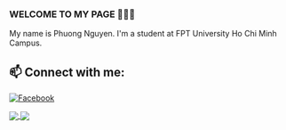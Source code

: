 
### WELCOME TO MY PAGE 👋👋👋
My name is Phuong Nguyen. I'm a student at FPT University Ho Chi Minh Campus.<br>
## 📫 Connect with me: 
  
 <a href="https://www.facebook.com/profile.php?id=100079521849133">![Facebook](https://img.shields.io/badge/Facebook-%231877F2.svg?style=for-the-badge&logo=Facebook&logoColor=white)</a> 



<a href="https://github.com/nguyenhcp2004/shopee-clone">
  <!-- Change the `github-readme-stats.anuraghazra1.vercel.app` to `github-readme-stats.vercel.app`  -->
  <img align="center" src="https://github-readme-stats.anuraghazra1.vercel.app/api/pin/?username=nguyenhcp2004&repo=shopee-clone&theme=onedark" />
</a>

<a href="https://github.com/nguyenhcp2004/Twitter">
  <!-- Change the `github-readme-stats.anuraghazra1.vercel.app` to `github-readme-stats.vercel.app`  -->
  <img align="center" src="https://github-readme-stats.anuraghazra1.vercel.app/api/pin/?username=nguyenhcp2004&repo=Twitter&theme=dark" />
</a> 

